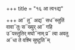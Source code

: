 +++
title = "१६ आ त्व१द्य"

+++
आ᳓ तु᳓ अद्य᳓ सध᳓स्तुतिं  
वावा᳓तुः स᳓ख्युर् आ᳓ गहि  
उ᳓पस्तुतिर् मघो᳓नाम् प्र᳓ त्वा अवतु  
अ᳓धा ते वश्मि सुष्टुति᳓म्